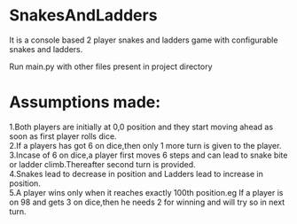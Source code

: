 # SnakesAndLadders
It is a console based 2 player snakes and ladders game with configurable snakes and ladders.<br />

Run main.py with other files present in project directory

# Assumptions made:
1.Both players are initially at 0,0 position and they start moving ahead as soon as first player rolls dice. <br />
2.If a players has got 6 on dice,then only 1 more turn is given to the player.<br />
3.Incase of 6 on dice,a player first moves 6 steps and can lead to snake bite or ladder climb.Thereafter second turn is provided.<br />
4.Snakes lead to decrease in position and Ladders lead to increase in position.<br />
5.A player wins only when it reaches exactly 100th position.eg If a player is on 98 and gets 3 on dice,then he needs 2 for winning and will try so in next turn.<br />

